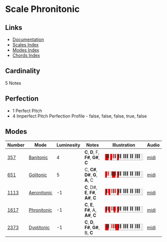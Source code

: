 # Scale Phronitonic

## Links

- [Documentation](README.md)
- [Scales Index](Scales.md)
- [Modes Index](Modes.md)
- [Chords Index](Chords.md)

## Cardinality

5 Notes

## Perfection

- 1 Perfect Pitch
- 4 Imperfect Pitch
Perfection Profile - false, false, false, true, false

## Modes

| Number | Mode | Luminosity | Notes | Illustration | Audio |
|--------|------|------------|-------|--------------|-------|
| [357](https://ianring.com/musictheory/scales/357) | [Banitonic](ModeBanitonic.md) | 4 | **C**, **D**, F, **F#**, **G#**, **C** | ![CNaturalBanitonic](ModeCNaturalBanitonic.png) | [midi](https://github.com/edipermadi/music/blob/main/docs/ModeCNaturalBanitonic.mid?raw=true) | 
| [651](https://ianring.com/musictheory/scales/651) | [Golitonic](ModeGolitonic.md) | 5 | C, **C#**, **D#**, **G**, **A**, C | ![CNaturalGolitonic](ModeCNaturalGolitonic.png) | [midi](https://github.com/edipermadi/music/blob/main/docs/ModeCNaturalGolitonic.mid?raw=true) | 
| [1113](https://ianring.com/musictheory/scales/1113) | [Aeronitonic](ModeAeronitonic.md) | -1 | **C**, D#, **E**, **F#**, **A#**, **C** | ![CNaturalAeronitonic](ModeCNaturalAeronitonic.png) | [midi](https://github.com/edipermadi/music/blob/main/docs/ModeCNaturalAeronitonic.mid?raw=true) | 
| [1617](https://ianring.com/musictheory/scales/1617) | [Phronitonic](ModePhronitonic.md) | -1 | **C**, **E**, **F#**, A, **A#**, **C** | ![CNaturalPhronitonic](ModeCNaturalPhronitonic.png) | [midi](https://github.com/edipermadi/music/blob/main/docs/ModeCNaturalPhronitonic.mid?raw=true) | 
| [2373](https://ianring.com/musictheory/scales/2373) | [Dyptitonic](ModeDyptitonic.md) | -1 | **C**, **D**, **F#**, **G#**, B, **C** | ![CNaturalDyptitonic](ModeCNaturalDyptitonic.png) | [midi](https://github.com/edipermadi/music/blob/main/docs/ModeCNaturalDyptitonic.mid?raw=true) | 
